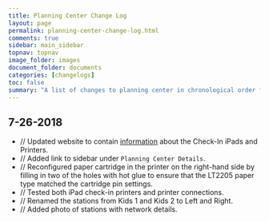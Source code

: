 ```yaml
---
title: Planning Center Change Log
layout: page
permalink: planning-center-change-log.html
comments: true
sidebar: main_sidebar
topnav: topnav
image_folder: images
document_folder: documents
categories: [changelogs]
toc: false
summary: "A list of changes to planning center in chronological order from newest to oldest."
---
```


## 7-26-2018

-	// Updated website to contain [information](check-in-stations-setup-and-troubleshooting-guide.html) about the Check-In iPads and Printers.
-	// Added link to sidebar under `Planning Center Details`.
-	// Reconfigured paper cartridge in the printer on the right-hand side by filling in two of the holes with hot glue to ensure that the LT2205 paper type matched the cartridge pin settings.
-	// Tested both iPad check-in printers and printer connections.
-	// Renamed the stations from Kids 1 and Kids 2 to Left and Right.
-   // Added photo of stations with network details.